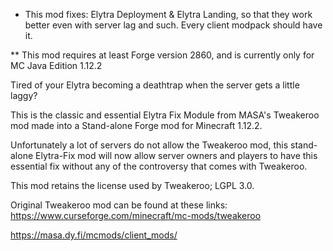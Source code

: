 * This mod fixes: Elytra Deployment & Elytra Landing, so that they work better even with server lag and such. Every client modpack should have it.

** This mod requires at least Forge version 2860, and is currently only for MC Java Edition 1.12.2


Tired of your Elytra becoming a deathtrap when the server gets a little laggy?

This is the classic and essential Elytra Fix Module from MASA's Tweakeroo mod made into a Stand-alone Forge mod for Minecraft 1.12.2.

Unfortunately a lot of servers do not allow the Tweakeroo mod, this stand-alone Elytra-Fix mod will now allow server owners and players to have this essential fix without any of the controversy that comes with Tweakeroo.



This mod retains the license used by Tweakeroo; LGPL 3.0.

Original Tweakeroo mod can be found at these links:
https://www.curseforge.com/minecraft/mc-mods/tweakeroo

https://masa.dy.fi/mcmods/client_mods/
